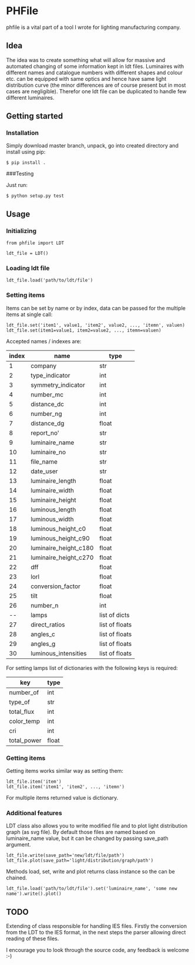 # PHFile

phfile is a vital part of a tool I wrote for lighting manufacturing company.

## Idea

The idea was to create something what will allow for massive and automated changing of some information kept in ldt files. Luminaires with different names and catalogue numbers with different shapes and colour etc. can be equipped with same optics and hence have same light distribution curve (the minor differences are of course present but in most cases are negligible). Therefor one ldt file can be duplicated to handle few different luminaires.

## Getting started

### Installation

Simply download master branch, unpack, go into created directory and install using pip:

```
$ pip install .
```

###Testing

Just run:

```
$ python setup.py test
```

## Usage

### Initializing

```
from phfile import LDT

ldt_file = LDT()
```

### Loading ldt file

```
ldt_file.load('path/to/ldt/file')
```

### Setting items

Items can be set by name or by index, data can be passed for the multiple items at single call:

```
ldt_file.set('item1', value1, 'item2', value2, ..., 'itemn', valuen)
ldt_file.set(item1=value1, item2=value2, ..., itemn=valuen)
```

Accepted names / indexes are:

| index | name                  | type           |
|-------|-----------------------|----------------|
|  1    | company               | str            |
|  2    | type_indicator        | int            |
|  3    | symmetry_indicator    | int            |
|  4    | number_mc             | int            |
|  5    | distance_dc           | int            |
|  6    | number_ng             | int            |
|  7    | distance_dg           | float          |
|  8    | report_no'            | str            |
|  9    | luminaire_name        | str            |
| 10    | luminaire_no          | str            |
| 11    | file_name             | str            |
| 12    | date_user             | str            |
| 13    | luminaire_length      | float          |
| 14    | luminaire_width       | float          |
| 15    | luminaire_height      | float          |
| 16    | luminous_length       | float          |
| 17    | luminous_width        | float          |
| 18    | luminous_height_c0    | float          |
| 19    | luminous_height_c90   | float          |
| 20    | luminaire_height_c180 | float          |
| 21    | luminaire_height_c270 | float          |
| 22    | dff                   | float          |
| 23    | lorl                  | float          |
| 24    | conversion_factor     | float          |
| 25    | tilt                  | float          |
| 26    | number_n              | int            |
| --    | lamps                 | list of dicts  |
| 27    | direct_ratios         | list of floats |
| 28    | angles_c              | list of floats |
| 29    | angles_g              | list of floats |
| 30    | luminous_intensities  | list of floats |

For setting lamps list of dictionaries with the following keys is required:

| key         | type  |
|-------------|-------|
| number_of   | int   |
| type_of     | str   |
| total_flux  | int   |
| color_temp  | int   |
| cri         | int   |
| total_power | float |

### Getting items

Getting items works similar way as setting them:

```
ldt_file.item('item')
ldt_file.item('item1', 'item2', ..., 'itemn')
```

For multiple items returned value is dictionary.

### Additional features

LDT class also allows you to write modified file and to plot light distribution graph (as svg file). By default those files are named based on luminaire_name value, but it can be changed by passing save_path argument.

```
ldt_file.write(save_path='new/ldt/file/path')
ldt_file.plot(save_path='light/distribution/graph/path')
```

Methods load, set, write and plot returns class instance so the can be chained.

```
ldt_file.load('path/to/ldt/file').set('luminaire_name', 'some new name').write().plot()
```

## TODO

Extending of class responsible for handling IES files. Firstly the conversion from the LDT to the IES format, in the next steps the parser allowing direct reading of these files.

I encourage you to look through the source code, any feedback is welcome :-)

